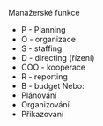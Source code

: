 Manažerské funkce
- P - Planning
- O - organizace
- S - staffing
- D - directing (řízení)
- COO - kooperace
- R - reporting
- B - budget
Nebo:
- Plánování
- Organizování
- Přikazování
